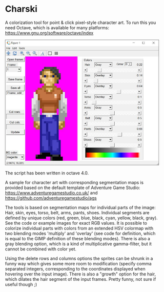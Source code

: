 # Charski
A colorization tool for point &amp; click pixel-style character art. To run this you need Octave, which is available for many platforms: https://www.gnu.org/software/octave/index

![Screenshot of Charski](https://github.com/coscholz1984/Charski/blob/main/Screenshot_v1.jpg?raw=true)

The script has been written in octave 4.0.

A sample for character art with corresponding segmentation maps is provided based on the default template of Adventure Game Studio: https://www.adventuregamestudio.co.uk/ and https://github.com/adventuregamestudio/ags

The tools is based on segmentation maps for individual parts of the image: Hair, skin, eyes, torso, belt, arms, pants, shoes. Individual segments are defined by unique colors (red, green, blue, black, cyan, yellow, black, gray). See the code or example images for exact RGB values. It is possible to colorize individual parts with colors from an extended HSV colormap with two blending modes 'multiply' and 'overlay' (see code for definition, which is equal to the GIMP definition of these blending modes). There is also a gray blending option, which is a kind of multiplicative gamma-filter, but it cannot be combined with color yet. 

Using the delete rows and columns options the sprites can be shrunk in a funny way which gives some more room to modification (specify comma separated integers, corresponding to the coordinates displayed when hovering over the input image). There is also a "growth" option for the hair, which dilates the hair segment of the input frames. Pretty funny, not sure if useful though ;)
